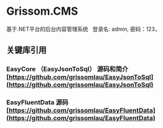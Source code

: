 # Grissom.CMS
基于.NET平台的后台内容管理系统   登录名: admin, 密码：123，

## 关键库引用
### EasyCore （EasyJsonToSql） 源码和简介[https://github.com/grissomlau/EasyJsonToSql](https://github.com/grissomlau/EasyJsonToSql)
### EasyFluentData 源码 [https://github.com/grissomlau/EasyFluentData](https://github.com/grissomlau/EasyFluentData)

